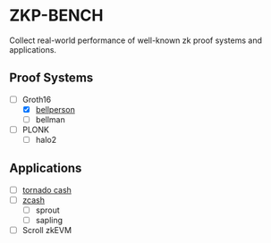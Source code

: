 # ZKP-BENCH

Collect real-world performance of well-known zk proof systems and applications.


## Proof Systems

- [ ] Groth16
  - [x] [bellperson](./bellperson_bench.md)
  - [ ] bellman
  
- [ ] PLONK
  - [ ] halo2

## Applications

- [ ] [tornado cash](./tornado_cash.md)
- [ ] [zcash](./zcash.md)
  - [ ] sprout
  - [ ] sapling
- [ ] Scroll zkEVM